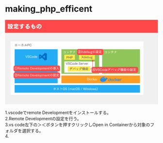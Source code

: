 # making_php_efficent

![php_効率化](%25E3%2582%25B9%25E3%2582%25AF%25E3%2583%25AA%25E3%2583%25BC%25E3%2583%25B3%25E3%2582%25B7%25E3%2583%25A7%25E3%2583%2583%25E3%2583%2588%25202021-11-06%25207.50.17.png)

1.vscodeでremote Developmentをインストールする。  
2.Remote Developmentの設定を行う。  
3.vs code左下の＞＜ボタンを押すクリックしOpen in Containerから対象のフォルダを選択する。  
4.
